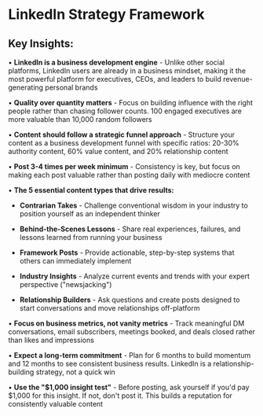 # LinkedIn Strategy Framework

## Key Insights:

• **LinkedIn is a business development engine** - Unlike other social platforms, LinkedIn users are already in a business mindset, making it the most powerful platform for executives, CEOs, and leaders to build revenue-generating personal brands

• **Quality over quantity matters** - Focus on building influence with the right people rather than chasing follower counts. 100 engaged executives are more valuable than 10,000 random followers

• **Content should follow a strategic funnel approach** - Structure your content as a business development funnel with specific ratios: 20-30% authority content, 60% value content, and 20% relationship content

• **Post 3-4 times per week minimum** - Consistency is key, but focus on making each post valuable rather than posting daily with mediocre content

• **The 5 essential content types that drive results:**

  - **Contrarian Takes** - Challenge conventional wisdom in your industry to position yourself as an independent thinker

  - **Behind-the-Scenes Lessons** - Share real experiences, failures, and lessons learned from running your business

  - **Framework Posts** - Provide actionable, step-by-step systems that others can immediately implement

  - **Industry Insights** - Analyze current events and trends with your expert perspective ("newsjacking")

  - **Relationship Builders** - Ask questions and create posts designed to start conversations and move relationships off-platform

• **Focus on business metrics, not vanity metrics** - Track meaningful DM conversations, email subscribers, meetings booked, and deals closed rather than likes and impressions

• **Expect a long-term commitment** - Plan for 6 months to build momentum and 12 months to see consistent business results. LinkedIn is a relationship-building strategy, not a quick win

• **Use the "$1,000 insight test"** - Before posting, ask yourself if you'd pay $1,000 for this insight. If not, don't post it. This builds a reputation for consistently valuable content